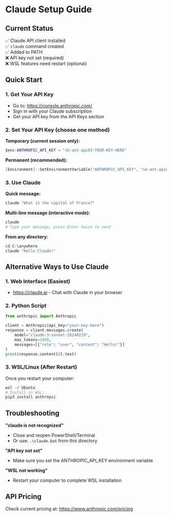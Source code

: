 # Claude Setup Guide

## Current Status
✅ Claude API client installed  
✅ `claude` command created  
✅ Added to PATH  
❌ API key not set (required)  
❌ WSL features need restart (optional)  

## Quick Start

### 1. Get Your API Key
- Go to: https://console.anthropic.com/
- Sign in with your Claude subscription
- Get your API key from the API Keys section

### 2. Set Your API Key (choose one method)

**Temporary (current session only):**
```powershell
$env:ANTHROPIC_API_KEY = "sk-ant-api03-YOUR-KEY-HERE"
```

**Permanent (recommended):**
```powershell
[Environment]::SetEnvironmentVariable("ANTHROPIC_API_KEY", "sk-ant-api03-YOUR-KEY-HERE", [EnvironmentVariableTarget]::User)
```

### 3. Use Claude

**Quick message:**
```powershell
claude "What is the capital of France?"
```

**Multi-line message (interactive mode):**
```powershell
claude
# Type your message, press Enter twice to send
```

**From any directory:**
```powershell
cd C:\anywhere
claude "Hello Claude!"
```

## Alternative Ways to Use Claude

### 1. Web Interface (Easiest)
- https://claude.ai - Chat with Claude in your browser

### 2. Python Script
```python
from anthropic import Anthropic

client = Anthropic(api_key="your-key-here")
response = client.messages.create(
    model="claude-3-sonnet-20240229",
    max_tokens=1000,
    messages=[{"role": "user", "content": "Hello!"}]
)
print(response.content[0].text)
```

### 3. WSL/Linux (After Restart)
Once you restart your computer:
```bash
wsl -d Ubuntu
# Install in WSL:
pip3 install anthropic
```

## Troubleshooting

**"claude is not recognized"**
- Close and reopen PowerShell/Terminal
- Or use: `.\claude.bat` from this directory

**"API key not set"**
- Make sure you set the ANTHROPIC_API_KEY environment variable

**"WSL not working"**
- Restart your computer to complete WSL installation

## API Pricing
Check current pricing at: https://www.anthropic.com/pricing 